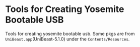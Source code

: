 # Tools for Creating Yosemite Bootable USB

Tools for creating yosemite bootable usb. Some pkgs are from `UniBeast.app`(UniBeast-5.1.0) under the `Contents/Resources`.
